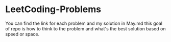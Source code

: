 # LeetCoding-Problems

You can find the link for each problem and my solution in May.md
this goal of repo is how to think to the problem and what's the best solution based on speed or space.
